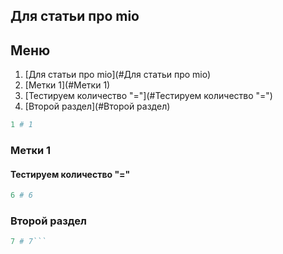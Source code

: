 ## Для статьи про mio
## Меню
1. [Для статьи про mio](#Для статьи про mio)
2. [Метки 1](#Метки 1)
3. [Тестируем количество "="](#Тестируем количество "=")
4. [Второй раздел](#Второй раздел)


```perl
1 # 1

```

### Метки 1


#### Тестируем количество "="


```perl
6 # 6

```

### Второй раздел


```perl
7 # 7```

